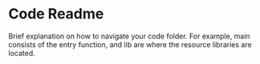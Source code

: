 # Code Readme

Brief explanation on how to navigate your code folder. For example, main consists of the entry function, and lib are where the resource libraries are located.


